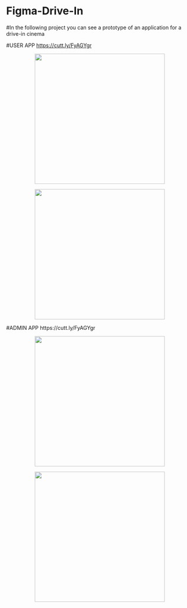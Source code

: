 # Figma-Drive-In
#In the following project you can see a prototype of an application for a drive-in cinema

#USER APP
https://cutt.ly/FyAGYgr
<p align="center">
<img src="https://github.com/x1hntr/Figma-Drive-In/blob/master/User/User.gif?raw=true" height="350">
</p>  
<p align="center">
<img src="https://github.com/x1hntr/Figma-Drive-In/blob/master/User/User2.gif?raw=true" height="350">
</p>  
#ADMIN APP
https://cutt.ly/FyAGYgr
<p align="center">
<img src="https://github.com/x1hntr/Figma-Drive-In/blob/master/Admin/lector.gif?raw=true" height="350">
</p>  
<p align="center">
<img src="https://github.com/x1hntr/Figma-Drive-In/blob/master/Admin/admin.gif?raw=true" height="350">
</p>  
